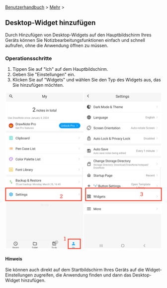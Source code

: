 [Benutzerhandbuch](/dragonnest/drawnote/manual/de) > [Mehr](/dragonnest/drawnote/manual/de/more) >

Desktop-Widget hinzufügen
---
Durch Hinzufügen von Desktop-Widgets auf den Hauptbildschirm Ihres Geräts können Sie Notizbearbeitungsfunktionen einfach und schnell aufrufen, ohne die Anwendung öffnen zu müssen.
### Operationsschritte
1. Tippen Sie auf "lch" auf dem Hauptbildschirm.
2. Geben Sie "Einstellungen" ein.
3. Klicken Sie auf "Widgets" und wählen Sie den Typ des Widgets aus, das Sie hinzufügen möchten.

![](imgs/add_widgets1.png)

#### Hinweis
Sie können auch direkt auf dem Startbildschirm Ihres Geräts auf die Widget-Einstellungen zugreifen, die Anwendung finden und dann das Desktop-Widget hinzufügen.